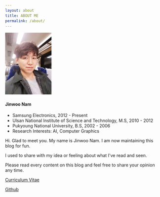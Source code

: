```yaml
---
layout: about
title: ABOUT ME
permalink: /about/
---
```


![title](./assets/profile.jpg)





#### Jinwoo Nam

* Samsung Electronics, 2012 - Present
* Ulsan National Institute of Science and Technology, M.S, 2010 - 2012
* Pukyoung National University, B.S, 2002 - 2006 
* Research Interests: AI, Computer Graphics



Hi. Glad to meet you. My name is Jinwoo Nam. I am now maintaining this blog for fun.

I used to share with my idea or feeling about what I've read and seen. 

Please read every content on this blog and feel free to share your opinion any time. 



[Curriculum Vitae](/assets/file/jinwoo-cv.pdf)

[Github](https://github.com/junimnjw)    